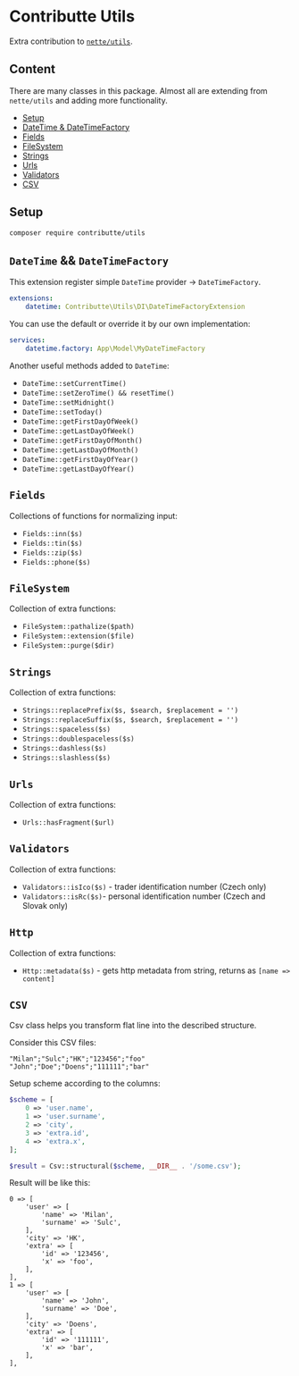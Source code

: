 # Contributte Utils

Extra contribution to [`nette/utils`](https://github.com/nette/utils).

## Content

There are many classes in this package. Almost all are extending from `nette/utils` and adding more functionality.

- [Setup](#setup)
- [DateTime & DateTimeFactory](#datetime--datetimefactory)
- [Fields](#fields)
- [FileSystem](#filesystem)
- [Strings](#strings)
- [Urls](#urls)
- [Validators](#validators)
- [CSV](#csv)

## Setup

```bash
composer require contributte/utils
```

## `DateTime` && `DateTimeFactory`

This extension register simple `DateTime` provider -> `DateTimeFactory`. 

```yml
extensions:
    datetime: Contributte\Utils\DI\DateTimeFactoryExtension
```

You can use the default or override it by our own implementation:

```yaml
services:
    datetime.factory: App\Model\MyDateTimeFactory
```

Another useful methods added to `DateTime`:

- `DateTime::setCurrentTime()`
- `DateTime::setZeroTime() && resetTime()`
- `DateTime::setMidnight()`
- `DateTime::setToday()`
- `DateTime::getFirstDayOfWeek()`
- `DateTime::getLastDayOfWeek()`
- `DateTime::getFirstDayOfMonth()`
- `DateTime::getLastDayOfMonth()`
- `DateTime::getFirstDayOfYear()`
- `DateTime::getLastDayOfYear()`

## `Fields`

Collections of functions for normalizing input:

- `Fields::inn($s)`
- `Fields::tin($s)`
- `Fields::zip($s)`
- `Fields::phone($s)`

## `FileSystem`

Collection of extra functions: 

- `FileSystem::pathalize($path)`
- `FileSystem::extension($file)`
- `FileSystem::purge($dir)`


## `Strings`

Collection of extra functions: 

- `Strings::replacePrefix($s, $search, $replacement = '')`
- `Strings::replaceSuffix($s, $search, $replacement = '')`
- `Strings::spaceless($s)`
- `Strings::doublespaceless($s)`
- `Strings::dashless($s)`
- `Strings::slashless($s)`

## `Urls`

Collection of extra functions: 

- `Urls::hasFragment($url)`

## `Validators`

Collection of extra functions: 

- `Validators::isIco($s)` - trader identification number (Czech only)
- `Validators::isRc($s)`- personal identification number (Czech and Slovak only)

## `Http`

Collection of extra functions: 

- `Http::metadata($s)` - gets http metadata from string, returns as `[name => content]`

## `CSV`

Csv class helps you transform flat line into the described structure.

Consider this CSV files:

```
"Milan";"Sulc";"HK";"123456";"foo"
"John";"Doe";"Doens";"111111";"bar"
```

Setup scheme according to the columns:

```php
$scheme = [
    0 => 'user.name',
    1 => 'user.surname',
    2 => 'city',
    3 => 'extra.id',
    4 => 'extra.x',
];

$result = Csv::structural($scheme, __DIR__ . '/some.csv');

```

Result will be like this:

```
0 => [
    'user' => [
        'name' => 'Milan',
        'surname' => 'Sulc',
    ],
    'city' => 'HK',
    'extra' => [
        'id' => '123456',
        'x' => 'foo',
    ],
],
1 => [
    'user' => [
        'name' => 'John',
        'surname' => 'Doe',
    ],
    'city' => 'Doens',
    'extra' => [
        'id' => '111111',
        'x' => 'bar',
    ],
],
```
